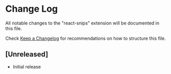 # Change Log

All notable changes to the "react-snips" extension will be documented in this file.

Check [Keep a Changelog](http://keepachangelog.com/) for recommendations on how to structure this file.

## [Unreleased]

- Initial release